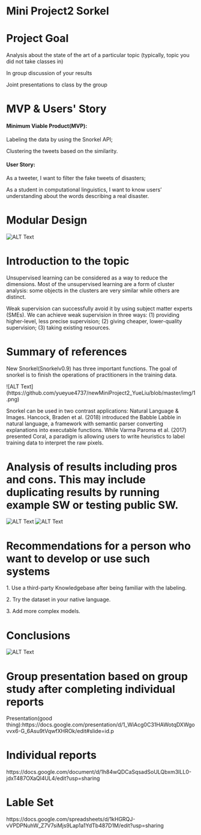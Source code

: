 Mini Project2 Sorkel
===

Project Goal
===

<p>Analysis about the state of the art of a particular topic (typically, topic you did not take classes in)<p>
<p>In group discussion of your results<p>
<p>Joint presentations to class by the group<p>
  
MVP & Users' Story
===
#### Minimum Viable Product(MVP): 
<p>Labeling the data by using the Snorkel API;<p>
<p>Clustering the tweets based on the similarity.<p>

#### User Story: 
<p>As a tweeter, I want to filter the fake tweets of disasters;<p>
<p>As a student in computational linguistics, I want to know users’ understanding about the words describing a real disaster.<p>

Modular Design
===
![ALT Text](https://github.com/yueyue4737/newMiniProject2_YueLiu/blob/master/img/0.png)

Introduction to the topic
====
<p> Unsupervised learning can be considered as a way to reduce the dimensions. Most of the unsupervised learning are a form of cluster analysis: some objects in the clusters are very similar while others are distinct. <p>
<p> Weak supervision can successfully avoid it by using subject matter experts (SMEs). We can achieve weak supervision in three ways: (1) providing higher-level, less precise supervision; (2) giving cheaper, lower-quality supervision; (3) taking existing resources. <p>

Summary of references
===
<p> New Snorkel(Snorkelv0.9) has three important functions. The goal of snorkel is to finish the operations of practitioners in the training data.<p>
![ALT Text](https://github.com/yueyue4737/newMiniProject2_YueLiu/blob/master/img/1.png)
<p>Snorkel can be used in two contrast applications: Natural Language & Images. Hancock, Braden et al. (2018) introduced the Babble Labble in natural language, a framework with semantic parser converting explanations into executable functions. While Varma Paroma et al. (2017) presented Coral, a paradigm is allowing users to write heuristics to label training data to interpret the raw pixels. <p>

Analysis of results including pros and cons.  This may include duplicating results by running example SW or testing public SW.
===
![ALT Text](https://github.com/yueyue4737/newMiniProject2_YueLiu/blob/master/img/2.png)
![ALT Text](https://github.com/yueyue4737/newMiniProject2_YueLiu/blob/master/img/3.png)

Recommendations for a person who want to develop or use such systems
===
<p> 1. Use a third-party Knowledgebase after being familiar with the labeling. <p>
<p> 2. Try the dataset in your native language. <p>
<p> 3. Add more complex models. <p>

Conclusions
===
![ALT Text](https://github.com/yueyue4737/newMiniProject2_YueLiu/blob/master/img/5.png)

Group presentation based on group study after completing individual reports
===
<p> Presentation(good thing):https://docs.google.com/presentation/d/1_WiAcg0C31HAWotqDXWgovvx6-G_6Asu9tVqwfXHROk/edit#slide=id.p <p>
  
Individual reports
===
<p> https://docs.google.com/document/d/1h84wQDCaSqsadSoULQbxm3ILL0-jdxT487OXaQl4UL4/edit?usp=sharing <p>
  
Lable Set
===
<p> https://docs.google.com/spreadsheets/d/1kHGRQJ-vVPDPNuhW_Z7V7siMjs9Lap1a1YdTb487D1M/edit?usp=sharing <p>
